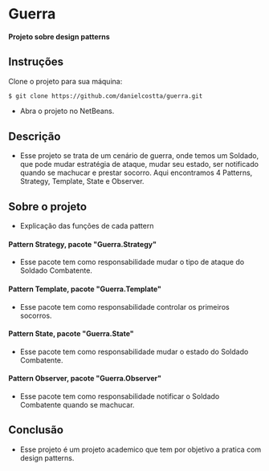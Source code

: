 Guerra
=====================

#### Projeto sobre design patterns

## Instruções

Clone o projeto para sua máquina:

```bash
$ git clone https://github.com/danielcostta/guerra.git
```

- Abra o projeto no NetBeans.

## Descrição

- Esse projeto se trata de um cenário de guerra, onde temos um Soldado, que pode mudar estratégia de ataque, mudar seu estado, ser notificado quando se machucar e prestar socorro. Aqui encontramos 4 Patterns, Strategy, Template, State e Observer.

## Sobre o projeto
- Explicação das funções de cada pattern
	
#### Pattern Strategy, pacote "Guerra.Strategy"

- Esse pacote tem como responsabilidade mudar o tipo de ataque do Soldado Combatente.

#### Pattern Template, pacote "Guerra.Template"

- Esse pacote tem como responsabilidade controlar os primeiros socorros.


#### Pattern State, pacote "Guerra.State"

- Esse pacote tem como responsabilidade mudar o estado do Soldado Combatente.


#### Pattern Observer, pacote "Guerra.Observer"

- Esse pacote tem como responsabilidade notificar o Soldado Combatente quando se machucar.

## Conclusão

- Esse projeto é um projeto academico que tem por objetivo a pratica com design patterns.
